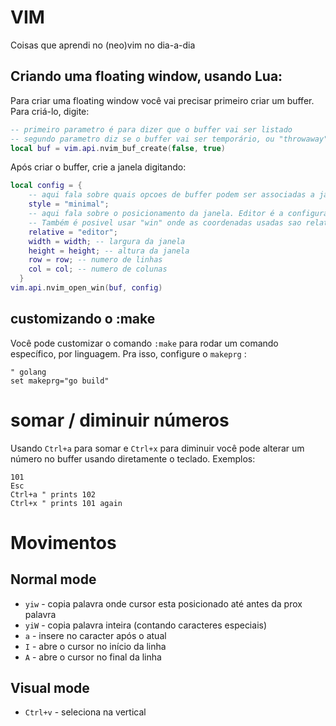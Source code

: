 # VIM

Coisas que aprendi no (neo)vim no dia-a-dia

## Criando uma floating window, usando Lua:

Para criar uma floating window você vai precisar primeiro criar um buffer. Para criá-lo, digite:

```lua
-- primeiro parametro é para dizer que o buffer vai ser listado
-- segundo parametro diz se o buffer vai ser temporário, ou "throwaway"
local buf = vim.api.nvim_buf_create(false, true)
```

Após criar o buffer, crie a janela digitando:

```lua
local config = {
    -- aqui fala sobre quais opcoes de buffer podem ser associadas a janela. Nesse caso eu setei para as minimas possiveis
    style = "minimal";
    -- aqui fala sobre o posicionamento da janela. Editor é a configuração para usar o tamanho global do editor.
    -- Também é posivel usar "win" onde as coordenadas usadas sao relativas a uma especifica janela
    relative = "editor";
    width = width; -- largura da janela
    height = height; -- altura da janela
    row = row; -- numero de linhas
    col = col; -- numero de colunas
  }
vim.api.nvim_open_win(buf, config)
```

## customizando o :make

Você pode customizar o comando `:make` para rodar um comando específico, por linguagem. Pra isso, configure o `makeprg` :

```viml
" golang
set makeprg="go build"
```

# somar / diminuir números

Usando `Ctrl+a` para somar e `Ctrl+x` para diminuir você pode alterar um número no buffer usando diretamente o teclado.
Exemplos:

```
101
Esc
Ctrl+a " prints 102
Ctrl+x " prints 101 again
```

# Movimentos

## Normal mode

- `yiw` - copia palavra onde cursor esta posicionado até antes da prox palavra
- `yiW` - copia palavra inteira (contando caracteres especiais)
- `a` - insere no caracter após o atual
- `I` - abre o cursor no início da linha
- `A` - abre o cursor no final da linha

## Visual mode

- `Ctrl+v` - seleciona na vertical
